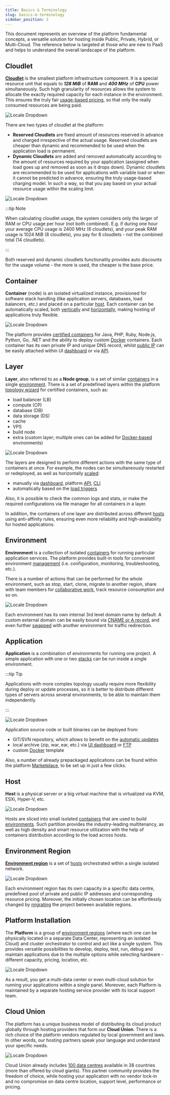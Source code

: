 ```yaml
---
title: Basics & Terminology
slug: basics-&-terminology
sidebar_position: 2
---
```


This document represents an overview of the platform fundamental concepts, a versatile solution for hosting inside Public, Private, Hybrid, or Multi-Cloud. The reference below is targeted at those who are new to PaaS and helps to understand the overall landscape of the platform.

## Cloudlet

[**Cloudlet**](/platform-overview/cloudlet) is the smallest platform infrastructure component. It is a special resource unit that equals to **_128 MiB_** of **RAM** and **_400 MHz_** of **CPU** power simultaneously. Such high granularity of resources allows the system to allocate the exactly required capacity for each instance in the environment. This ensures the truly fair [usage-based pricing](/account-and-pricing/pricing-model-overview), so that only the really consumed resources are being paid.

![Locale Dropdown](./img/BasicsTerminology/01-cloudlet-resource-unit.png)

There are two types of cloudlet at the platform:

- **Reserved Cloudlets** are fixed amount of resources reserved in advance and charged irrespective of the actual usage. Reserved cloudlets are cheaper than dynamic and recommended to be used when the application load is permanent.
- **Dynamic Cloudlets** are added and removed automatically according to the amount of resources required by your application (assigned when load goes up and removed as soon as it drops down). Dynamic cloudlets are recommended to be used for applications with variable load or when it cannot be predicted in advance, ensuring the truly usage-based charging model. In such a way, so that you pay based on your actual resource usage within the scaling limit.

![Locale Dropdown](./img/BasicsTerminology/02-reserved-and-dynamic-cloudlets.png)

:::tip Note

When calculating cloudlet usage, the system considers only the larger of RAM or CPU usage per hour (not both combined). E.g. if during one hour your average CPU usage is 2400 MHz (6 cloudlets), and your peak RAM usage is 1024 MiB (8 cloudlets), you pay for 8 cloudlets - not the combined total (14 cloudlets).

:::

Both reserved and dynamic cloudlets functionality provides auto discounts for the usage volume - the more is used, the cheaper is the base price.

## Container

**Container** (node) is an isolated virtualized instance, provisioned for software stack handling (like application servers, databases, load balancers, etc.) and placed on a particular [host](/platform-overview/basics-&-terminology#host). Each container can be automatically scaled, both [vertically](/application-setting/scaling-and-clustering/automatic-vertical-scaling) and [horizontally](/application-setting/scaling-and-clustering/automatic-horizontal-scaling), making hosting of applications truly flexible.

![Locale Dropdown](./img/BasicsTerminology/03-container-secure-and-isolated-instance.png)

The platform provides [certified containers](/quickstart/software-stack-versions) for Java, PHP, Ruby, Node.js, Python, Go, .NET and the ability to deploy custom [Docker](/container/container-types) containers. Each container has its own private IP and unique DNS record, whilst [public IP](/application-setting/external-access-to-applications/public-ip) can be easily attached within UI [dashboard](/quickstart/dashboard-guide) or via [API](/deployment-tools/api-&-cli/api-overview).

## Layer

**Layer**, also referred to as a **Node group**, is a set of similar [containers](/platform-overview/basics-&-terminology#container) in a single [environment](/platform-overview/basics-&-terminology#environment). There is a set of predefined layers within the platform [topology wizard](/environment-management/setting-up-environment) for certified containers, such as:

- load balancer (LB)
- compute (CP)
- database (DB)
- data storage (DS)
- сache
- VPS
- build node
- extra (custom layer; multiple ones can be added for [Docker-based](/container/container-types) environments)

![Locale Dropdown](./img/BasicsTerminology/04-layer-group-of-similar-containers.png)

The layers are designed to perform different actions with the same type of containers at once. For example, the nodes can be simultaneously restarted or redeployed, as well as horizontally [scaled](/application-setting/scaling-and-clustering/horizontal-scaling):

- manually via [dashboard](/quickstart/dashboard-guide), platform [API](/deployment-tools/api-&-cli/api-overview#platform-api), [CLI](/deployment-tools/api-&-cli/platform-cli/platform-cli-overview)
- automatically based on the [load triggers](/application-setting/scaling-and-clustering/automatic-horizontal-scaling)

Also, it is possible to check the common logs and stats, or make the required configurations via file manager for all containers in a layer.

In addition, the containers of one layer are distributed across different [hosts](/platform-overview/basics-&-terminology#host) using anti-affinity rules, ensuring even more reliability and high-availability for hosted applications.

## Environment

**Environment** is a collection of isolated [containers](/platform-overview/basics-&-terminology#container) for running particular application services. The platform provides built-in tools for convenient environment [management](/environment-management/setting-up-environment) (i.e. configuration, monitoring, troubleshooting, etc.).

There is a number of actions that can be performed for the whole environment, such as stop, start, clone, migrate to another region, share with team members for [collaborative work](/environment-management/share-environment), track resource consumption and so on.

![Locale Dropdown](./img/BasicsTerminology/05-environment-interconnected-container-layers.png)

Each environment has its own internal 3rd level domain name by default. A custom external domain can be easily bound via [CNAME or A record](/application-setting/domain-name-management/custom-domain-name), and even further [swapped](/application-setting/domain-name-management/swap-domains) with another environment for traffic redirection.

## Application

**Application** is a combination of environments for running one project. A simple application with one or two [stacks](/quickstart/software-stack-versions) can be run inside a single environment.

:::tip Tip

Applications with more complex topology usually require more flexibility during deploy or update processes, so it is better to distribute different types of servers across several environments, to be able to maintain them independently.

:::

![Locale Dropdown](./img/BasicsTerminology/06-application-environments-of-a-single-project.png)

Application source code or built binaries can be deployed from:

- GIT/SVN repository, which allows to benefit on the [automatic updates](/deployment/git-&-svn-auto-deploy/auto-deploy-overview)
- local archive (zip, war, ear, etc.) via [UI dashboard](/quickstart/dashboard-guide) or [FTP](/deployment-tools/ftp-ftps-support)
- custom [Docker](/container/container-types) template

Also, a number of already prepackaged applications can be found within the platform [Marketplace](/deployment-tools/cloud-scripting-&-jps/marketplace), to be set up in just a few clicks.

## Host

**Host** is a physical server or a big virtual machine that is virtualized via KVM, ESXi, Hyper-V, etc.

![Locale Dropdown](./img/BasicsTerminology/07-host-physical-or-virtual-server.png)

Hosts are sliced into small isolated [containers](/platform-overview/basics-&-terminology#container) that are used to build [environments](/platform-overview/basics-&-terminology#environment). Such partition provides the industry-leading multitenancy, as well as high density and smart resource utilization with the help of containers distribution according to the load across hosts.

## Environment Region

**[Environment region](/environment-management/environment-regions/choosing-a-region)** is a set of [hosts](/platform-overview/basics-&-terminology#host) orchestrated within a single isolated network.

![Locale Dropdown](./img/BasicsTerminology/08-environment-region-hosts-group.png)

Each environment region has its own capacity in a specific data centre, predefined pool of private and public IP addresses and corresponding resource pricing. Moreover, the initially chosen location can be effortlessly changed by [migrating](/environment-management/environment-regions/migration-between-regions) the project between available regions.

## Platform Installation

The **Platform** is a group of [environment regions](/platform-overview/basics-&-terminology#environment-region) (where each one can be physically located in a separate Data Center, representing an isolated Cloud) and cluster orchestrator to control and act like a single system. This provides versatile possibilities to develop, deploy, test, run, debug and maintain applications due to the multiple options while selecting hardware - different capacity, pricing, location, etc.

![Locale Dropdown](./img/BasicsTerminology/09-platform-orchestrator-environment-regions.png)

As a result, you get a multi-data center or even multi-cloud solution for running your applications within a single panel. Moreover, each Platform is maintained by a separate hosting service provider with its local support team.

## Cloud Union

The platform has a unique business model of distributing its cloud product globally through hosting providers that form our **Cloud Union**. There is a rich choice of the platform vendors regulated by local government and laws. In other words, our hosting partners speak your language and understand your specific needs.

![Locale Dropdown](./img/BasicsTerminology/10-cloud-union-paas-hosting-providers.png)

Cloud Union already includes [100 data centres](https://cloudmydc.com/) available in 38 countries (more than offered by cloud giants). This partner community provides the freedom of choice, while hosting your application with no vendor lock-in and no compromise on data centre location, support level, performance or pricing.
